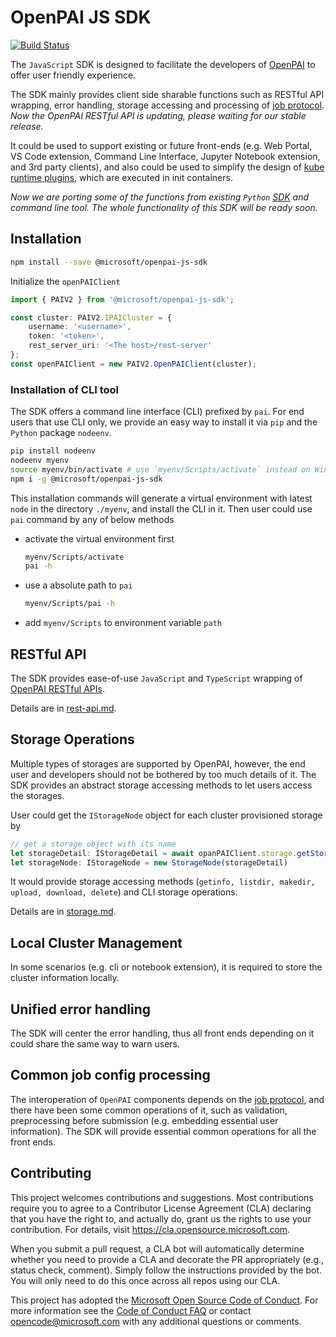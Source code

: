 # OpenPAI JS SDK

[![Build Status](https://www.travis-ci.org/microsoft/openpaisdk.svg?branch=master)](https://travis-ci.org/microsoft/openpaisdk)

The `JavaScript` SDK is designed to facilitate the developers of [OpenPAI](https://github.com/microsoft/pai) to offer user friendly experience.

The SDK mainly provides client side sharable functions such as RESTful API wrapping, error handling, storage accessing and processing of [job protocol](https://github.com/microsoft/openpai-protocol). *Now the OpenPAI RESTful API is updating, please waiting for our stable release.*

It could be used to support existing or future front-ends (e.g. Web Portal, VS Code extension, Command Line Interface, Jupyter Notebook extension, and 3rd party clients), and also could be used to simplify the design of [kube runtime plugins](https://github.com/microsoft/openpai-runtime), which are executed in init containers.

*Now we are porting some of the functions from existing `Python` [SDK](https://github.com/microsoft/pai/tree/v0.17.0/contrib/python-sdk) and command line tool. The whole functionality of this SDK will be ready soon.*

## Installation

```bash
npm install --save @microsoft/openpai-js-sdk
```

Initialize the `openPAIClient`

```ts
import { PAIV2 } from '@microsoft/openpai-js-sdk';

const cluster: PAIV2.IPAICluster = {
    username: '<username>',
    token: '<token>',
    rest_server_uri: '<The host>/rest-server'
};
const openPAIClient = new PAIV2.OpenPAIClient(cluster);
```

### Installation of CLI tool

The SDK offers a command line interface (CLI) prefixed by `pai`. For end users that use CLI only, we provide an easy way to install it via `pip` and the `Python` package `nodeenv`.

```bash
pip install nodeenv
nodeenv myenv
source myenv/bin/activate # use `myenv/Scripts/activate` instead on Windows
npm i -g @microsoft/openpai-js-sdk
```

This installation commands will generate a virtual environment with latest `node` in the directory `./myenv`, and install the CLI in it. Then user could use `pai` command by any of below methods

- activate the virtual environment first

    ```bash
    myenv/Scripts/activate
    pai -h
    ```

- use a absolute path to `pai`

    ```bash
    myenv/Scripts/pai -h
    ```

- add `myenv/Scripts` to environment variable `path`

## RESTful API

The SDK provides ease-of-use `JavaScript` and `TypeScript` wrapping of  [OpenPAI RESTful APIs](https://github.com/microsoft/pai/blob/master/docs/rest-server/API.md).

Details are in [rest-api.md](https://github.com/microsoft/openpaisdk/blob/master/docs/rest-api.md).

## Storage Operations

Multiple types of storages are supported by OpenPAI, however, the end user and developers should not be bothered by too much details of it. The SDK provides an abstract storage accessing methods to let users access the storages.

User could get the `IStorageNode` object for each cluster provisioned storage by

```ts
// get a storage object with its name
let storageDetail: IStorageDetail = await opanPAIClient.storage.getStorageByName(name)
let storageNode: IStorageNode = new StorageNode(storageDetail)
```

It would provide storage accessing methods (`getinfo, listdir, makedir, upload, download, delete`) and CLI storage operations.

Details are in [storage.md](https://github.com/microsoft/openpaisdk/blob/master/docs/storage.md).

## Local Cluster Management

In some scenarios (e.g. cli or notebook extension), it is required to store the cluster information locally.

## Unified error handling

The SDK will center the error handling, thus all front ends depending on it could share the same way to warn users.

## Common job config processing

The interoperation of `OpenPAI` components depends on the [job protocol](https://github.com/microsoft/openpai-protocol), and there have been some common operations of it, such as validation, preprocessing before submission (e.g. embedding essential user information). The SDK will provide essential common operations for all the front ends.

## Contributing

This project welcomes contributions and suggestions.  Most contributions require you to agree to a
Contributor License Agreement (CLA) declaring that you have the right to, and actually do, grant us
the rights to use your contribution. For details, visit https://cla.opensource.microsoft.com.

When you submit a pull request, a CLA bot will automatically determine whether you need to provide
a CLA and decorate the PR appropriately (e.g., status check, comment). Simply follow the instructions
provided by the bot. You will only need to do this once across all repos using our CLA.

This project has adopted the [Microsoft Open Source Code of Conduct](https://opensource.microsoft.com/codeofconduct/).
For more information see the [Code of Conduct FAQ](https://opensource.microsoft.com/codeofconduct/faq/) or
contact [opencode@microsoft.com](mailto:opencode@microsoft.com) with any additional questions or comments.
